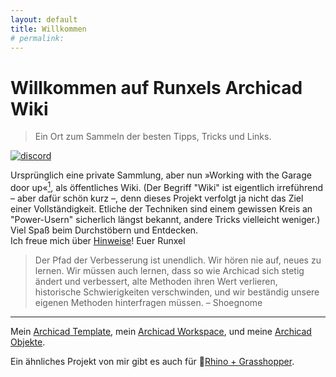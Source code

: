```yaml
---
layout: default
title: Willkommen
# permalink: 
---
```

# Willkommen auf Runxels Archicad Wiki

> Ein Ort zum Sammeln der besten Tipps, Tricks und Links.


[![discord](https://img.shields.io/badge/Join-Discord-7289da?logo=Discord)](https://discord.gg/qzk4nmK)

Ursprünglich eine private Sammlung, aber nun »Working with the Garage door up«[<sup>1</sup>](https://notes.andymatuschak.org/z21cgR9K3UcQ5a7yPsj2RUim3oM2TzdBByZu), als öffentliches Wiki. (Der Begriff "Wiki" ist eigentlich irreführend – aber dafür schön kurz –, denn dieses Projekt verfolgt ja nicht das Ziel einer Vollständigkeit. Etliche der Techniken sind einem gewissen Kreis an "Power-Usern" sicherlich längst bekannt, andere Tricks vielleicht weniger.)  
Viel Spaß beim Durchstöbern und Entdecken.  
Ich freue mich über [Hinweise](https://github.com/runxel/archicad-wiki/issues)!
Euer Runxel


> Der Pfad der Verbesserung ist unendlich. Wir hören nie auf, neues zu lernen. Wir müssen auch lernen, dass so wie Archicad sich stetig ändert und verbessert, alte Methoden ihren Wert verlieren, historische Schwierigkeiten verschwinden, und wir beständig unsere eigenen Methoden hinterfragen müssen.
    – Shoegnome


---

Mein [Archicad Template](https://github.com/runxel/archicad-attributes), mein [Archicad Workspace](https://github.com/runxel/archicad-workspaces), und meine [Archicad Objekte](https://github.com/runxel/ArchiCAD-Objects).

Ein ähnliches Projekt von mir gibt es auch für 🦏[Rhino + Grasshopper](https://runxel.xyz/rhino-secrets).
